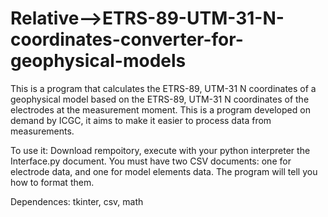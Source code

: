 # Relative-->ETRS-89-UTM-31-N-coordinates-converter-for-geophysical-models
This is a program that calculates the ETRS-89, UTM-31 N coordinates of a geophysical model based on the ETRS-89, UTM-31 N coordinates of the electrodes at the measurement  moment. This is a program developed on demand by ICGC, it aims to make it easier to process data from measurements.

To use it: Download rempoitory, execute with your python interpreter the Interface.py document. You must have two CSV documents: one for electrode data, and one for model elements data. The program will tell you how to format them.

Dependences: tkinter, csv, math
